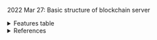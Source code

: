 2022 Mar 27: Basic structure of blockchain server
<details><summary>Features table</summary>

| Function                                | Status        | Remarks       |
| ----------------                        | ------------- | ------------- |
| **Block Structure (3pts)**              |               |               |
|   - Index                               | Completed     |               |
|   - Timestamp                           | Completed     |               |
|   - Pre Block Hash                      | Completed     |               |
|   - Cur Block Hash                      | Completed     |               |
|   - Difficulty                          | Completed     |               |
|   - Nonce                               | Completed     |               |
|   - Merkle Root Trans                   | Completed     |               |
|   - Transaction data                    | Completed     |               |
| **Mining (3pts)**                       |               |               |
|   - Proof-of-work (2pts)                | Completed     |               |
|   - Dynamic Difficulty (1pts)           | Completed     |               |
| **Transaction (3pts, 1ea)**             |               |               |
|   - pay-to-public-key-hash (P2PKH)      | Completed     |               |
|   - signatures and verify trans         | Completed     |               |
|   - coinbase transaction                | Completed     |               |
| **Network (3pts, 1ea)**                 |               |               |
|   - broadcast new blocks and get blocks |               |               |
|   - validate blocks                     | Partial       |               |
|   - longest chain rule when a fork      |               |               |
| **Storage (3pts, 1ea)**                 |               |               |
|   - store raw data in disk              | Completed     |               |
|   - store state of blockchain in mem    |               |               |
|   - store UTXO in transaction pool      | Completed     |               |
</details>

<details><summary>References</summary>
  
1. https://gruyaume.medium.com/create-your-own-blockchain-using-python-merkle-tree-pt-2-f84478a30690
2. https://gruyaume.medium.com/create-your-own-blockchain-using-python-transactions-and-security-pt-3-407e75d71acf
3. https://medium.com/@lhartikk/a-blockchain-in-200-lines-of-code-963cc1cc0e54#.dttbm9afr5
4. For certificate expired issue on Mongo, please ref: https://stackoverflow.com/questions/69397039/pymongo-ssl-certificate-verify-failed-certificate-has-expired-on-mongo-atlas
</details>
